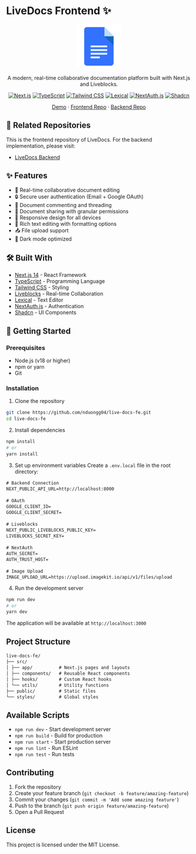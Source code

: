 # LiveDocs Frontend ✨

<div align="center">
  <img src="/public/assets/icons/doc.svg" alt="LiveDocs Logo" width="120"/>
  
  A modern, real-time collaborative documentation platform built with Next.js and Liveblocks.
  
  [![Next.js](https://img.shields.io/badge/Next.js%2014-000000?style=for-the-badge&logo=next.js&logoColor=white)](https://nextjs.org/)
[![TypeScript](https://img.shields.io/badge/TypeScript-3178C6?style=for-the-badge&logo=typescript&logoColor=white)](https://www.typescriptlang.org/)
[![Tailwind CSS](https://img.shields.io/badge/Tailwind_CSS-38B2AC?style=for-the-badge&logo=tailwind-css&logoColor=white)](https://tailwindcss.com/)
[![Lexical](https://img.shields.io/badge/Lexical-61DAFB?style=for-the-badge&logo=react&logoColor=black)](https://lexical.dev/)
[![NextAuth.js](https://img.shields.io/badge/NextAuth.js-000000?style=for-the-badge&logo=next.js&logoColor=white)](https://next-auth.js.org/)
[![Shadcn](https://img.shields.io/badge/Shadcn-100000?style=for-the-badge&logo=shadcnui&logoColor=white&labelColor=black&color=000000)](https://ui.shadcn.com/)
  
  [Demo](https://livedocs.example.com) · [Frontend Repo](https://github.com/nduongg04/live-docs-fe) · [Backend Repo](https://github.com/nduongg04/live-docs-be)
</div>

## 🔗 Related Repositories

This is the frontend repository of LiveDocs. For the backend implementation, please visit:
- [LiveDocs Backend](https://github.com/nduongg04/live-docs-be)

## ✨ Features

- 📝 Real-time collaborative document editing
- 🔒 Secure user authentication (Email + Google OAuth)
- 💬 Document commenting and threading
- 🤝 Document sharing with granular permissions
- 📱 Responsive design for all devices
- 🎨 Rich text editing with formatting options
- 📤 File upload support
- 🌙 Dark mode optimized

## 🛠️ Built With

- [Next.js 14](https://nextjs.org/) - React Framework
- [TypeScript](https://www.typescriptlang.org/) - Programming Language
- [Tailwind CSS](https://tailwindcss.com/) - Styling
- [Liveblocks](https://liveblocks.io/) - Real-time Collaboration
- [Lexical](https://lexical.dev/) - Text Editor
- [NextAuth.js](https://next-auth.js.org/) - Authentication
- [Shadcn](https://ui.shadcn.com/) - UI Components

## 🚀 Getting Started

### Prerequisites

- Node.js (v18 or higher)
- npm or yarn
- Git

### Installation

1. Clone the repository
```bash
git clone https://github.com/nduongg04/live-docs-fe.git
cd live-docs-fe
```

2. Install dependencies
```bash
npm install
# or
yarn install
```

3. Set up environment variables
Create a `.env.local` file in the root directory:
```env
# Backend Connection
NEXT_PUBLIC_API_URL=http://localhost:8000

# OAuth
GOOGLE_CLIENT_ID=
GOOGLE_CLIENT_SECRET=

# Liveblocks
NEXT_PUBLIC_LIVEBLOCKS_PUBLIC_KEY=
LIVEBLOCKS_SECRET_KEY=

# NextAuth
AUTH_SECRET=
AUTH_TRUST_HOST=

# Image Upload
IMAGE_UPLOAD_URL=https://upload.imagekit.io/api/v1/files/upload
```

4. Run the development server
```bash
npm run dev
# or
yarn dev
```

The application will be available at `http://localhost:3000`

## Project Structure
```
live-docs-fe/
├── src/
│ ├── app/          # Next.js pages and layouts
│ ├── components/   # Reusable React components
│ ├── hooks/        # Custom React hooks
│ └── utils/        # Utility functions
├── public/         # Static files
└── styles/         # Global styles
```

## Available Scripts

- `npm run dev` - Start development server
- `npm run build` - Build for production
- `npm run start` - Start production server
- `npm run lint` - Run ESLint
- `npm run test` - Run tests

## Contributing

1. Fork the repository
2. Create your feature branch (`git checkout -b feature/amazing-feature`)
3. Commit your changes (`git commit -m 'Add some amazing feature'`)
4. Push to the branch (`git push origin feature/amazing-feature`)
5. Open a Pull Request

## License

This project is licensed under the MIT License.
